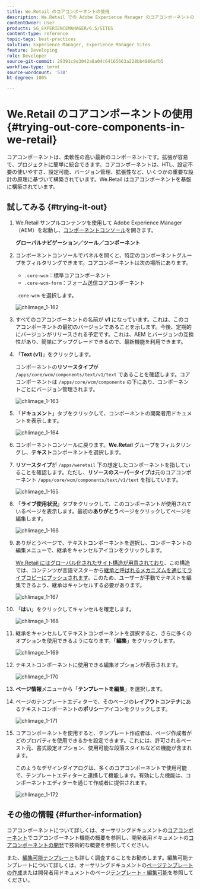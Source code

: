 ```yaml
---
title: We.Retail のコアコンポーネントの使用
description: We.Retail での Adobe Experience Manager のコアコンポーネントの使用方法について説明します。
contentOwner: User
products: SG_EXPERIENCEMANAGER/6.5/SITES
content-type: reference
topic-tags: best-practices
solution: Experience Manager, Experience Manager Sites
feature: Developing
role: Developer
source-git-commit: 29391c8e3042a8a04c64165663a228bb4886afb5
workflow-type: tm+mt
source-wordcount: '538'
ht-degree: 100%

---
```


# We.Retail のコアコンポーネントの使用{#trying-out-core-components-in-we-retail}

コアコンポーネントは、柔軟性の高い最新のコンポーネントです。拡張が容易で、プロジェクトに簡単に統合できます。コアコンポーネントは、HTL、設定不要の使いやすさ、設定可能、バージョン管理、拡張性など、いくつかの重要な設計の原理に基づいて構築されています。We.Retail はコアコンポーネントを基盤に構築されています。

## 試してみる {#trying-it-out}

1. We.Retail サンプルコンテンツを使用して Adobe Experience Manager（AEM）を起動し、[コンポーネントコンソール](/help/sites-authoring/default-components-console.md)を開きます。

   **グローバルナビゲーション／ツール／コンポーネント**

1. コンポーネントコンソールでパネルを開くと、特定のコンポーネントグループをフィルタリングできます。コアコンポーネントは次の場所にあります。

   * `.core-wcm`：標準コアコンポーネント
   * `.core-wcm-form`：フォーム送信コアコンポーネント

   `.core-wcm` を選択します。

   ![chlimage_1-162](assets/chlimage_1-162.png)

1. すべてのコアコンポーネントの名前が **v1** になっています。これは、このコアコンポーネントの最初のバージョンであることを示します。今後、定期的にバージョンがリリースされる予定です。これは、AEM とバージョンの互換性があり、簡単にアップグレードできるので、最新機能を利用できます。
1. 「**Text (v1)**」をクリックします。

   コンポーネントの&#x200B;**リソースタイプ**&#x200B;が `/apps/core/wcm/components/text/v1/text` であることを確認します。コアコンポーネントは `/apps/core/wcm/components` の下にあり、コンポーネントごとにバージョン管理されます。

   ![chlimage_1-163](assets/chlimage_1-163.png)

1. 「**ドキュメント**」タブをクリックして、コンポーネントの開発者用ドキュメントを表示します。

   ![chlimage_1-164](assets/chlimage_1-164.png)

1. コンポーネントコンソールに戻ります。**We.Retail** グループをフィルタリングし、**テキスト**&#x200B;コンポーネントを選択します。
1. **リソースタイプ**&#x200B;が `/apps/weretail` 下の想定したコンポーネントを指していることを確認します。ただし、**リソースのスーパータイプ**&#x200B;は元のコアコンポーネント `/apps/core/wcm/components/text/v1/text` を指しています。

   ![chlimage_1-165](assets/chlimage_1-165.png)

1. 「**ライブ使用状況**」タブをクリックして、このコンポーネントが使用されているページを表示します。最初の&#x200B;**ありがとう**&#x200B;ページをクリックしてページを編集します。

   ![chlimage_1-166](assets/chlimage_1-166.png)

1. ありがとうページで、テキストコンポーネントを選択し、コンポーネントの編集メニューで、継承をキャンセルアイコンをクリックします。

   [We.Retail にはグローバル化されたサイト構造が用意されており](/help/sites-developing/we-retail-globalized-site-structure.md)、この構造では、コンテンツが言語マスターから[継承と呼ばれるメカニズムを通じてライブコピーにプッシュされます](/help/sites-administering/msm.md)。このため、ユーザーが手動でテキストを編集できるよう、継承はキャンセルする必要があります。

   ![chlimage_1-167](assets/chlimage_1-167.png)

1. 「**はい**」をクリックしてキャンセルを確定します。

   ![chlimage_1-168](assets/chlimage_1-168.png)

1. 継承をキャンセルしてテキストコンポーネントを選択すると、さらに多くのオプションを使用できるようになります。「**編集**」をクリックします。

   ![chlimage_1-169](assets/chlimage_1-169.png)

1. テキストコンポーネントに使用できる編集オプションが表示されます。

   ![chlimage_1-170](assets/chlimage_1-170.png)

1. **ページ情報**&#x200B;メニューから「**テンプレートを編集**」を選択します。
1. ページのテンプレートエディターで、そのページの&#x200B;**レイアウトコンテナ**&#x200B;にあるテキストコンポーネントの&#x200B;**ポリシー**&#x200B;アイコンをクリックします。

   ![chlimage_1-171](assets/chlimage_1-171.png)

1. コアコンポーネントを使用すると、テンプレート作成者は、ページ作成者がどのプロパティを使用できるかを設定できます。これには、許可されるペースト元、書式設定オプション、使用可能な段落スタイルなどの機能が含まれます。

   このようなデザインダイアログは、多くのコアコンポーネントで使用可能で、テンプレートエディターと連携して機能します。有効にした機能は、コンポーネントエディターを通じて作成者に提供されます。

   ![chlimage_1-172](assets/chlimage_1-172.png)

## その他の情報 {#further-information}

コアコンポーネントについて詳しくは、オーサリングドキュメントの[コアコンポーネント](https://experienceleague.adobe.com/docs/experience-manager-core-components/using/introduction.html?lang=ja)でコアコンポーネント機能の概要を参照し、開発者用ドキュメントの[コアコンポーネントの開発](https://experienceleague.adobe.com/docs/experience-manager-core-components/using/developing/overview.html?lang=ja)で技術的な概要を参照してください。

また、[編集可能テンプレート](/help/sites-developing/we-retail-editable-templates.md)も詳しく調査することをお勧めします。編集可能テンプレートについて詳しくは、オーサリングドキュメントの[ページテンプレートの作成](/help/sites-authoring/templates.md)または開発者用ドキュメントのページ[テンプレート - 編集可能](/help/sites-developing/page-templates-editable.md)を参照してください。
